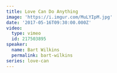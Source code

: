 ```yaml
---
title: Love Can Do Anything
image: 'https://i.imgur.com/MuLYIpM.jpg'
date: '2017-05-16T09:30:00.000Z'
video:
  type: vimeo
  id: 217503895
speaker:
  name: Bart Wilkins
  permalink: bart-wilkins
series: love-can
---
```


